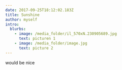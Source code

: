 ```yaml
---
date: 2017-09-25T18:12:02.183Z
title: Sunshine
author: myself
intro:
  blurbs:
    - image: /media_folder/il_570xN.230905689.jpg
      text: picturen 1
    - image: /media_folder/image.jpg
      text: picture 2
---
```

would be nice 
